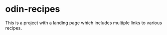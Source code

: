 # odin-recipes

This is a project with a landing page which includes multiple links to various recipes.
